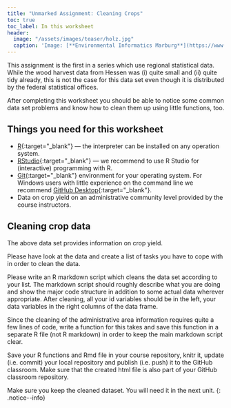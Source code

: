 ```yaml
---
title: "Unmarked Assignment: Cleaning Crops"
toc: true
toc_label: In this worksheet
header:
  image: "/assets/images/teaser/holz.jpg"
  caption: 'Image: [**Environmental Informatics Marburg**](https://www.uni-marburg.de/en/fb19/disciplines/physisch/environmentalinformatics)'
---
```


This assignment is the first in a series which use regional statistical data. While the wood harvest data from Hessen was (i) quite small and (ii) quite tidy already, this is not the case for this data set even though it is distributed by the federal statistical offices.

After completing this worksheet you should be able to notice some common data set problems and know how to clean them up using little functions, too.

## Things you need for this worksheet
  * [R](https://cran.r-project.org/){:target="_blank"} — the interpreter can be installed on any operation system.
  * [RStudio](https://www.rstudio.com/){:target="_blank"} — we recommend to use R Studio for (interactive) programming with R.
  * [Git](https://git-scm.com/downloads){:target="_blank"} environment for your operating system. For Windows users with little experience on the command line we recommend [GitHub Desktop](https://desktop.github.com/){:target="_blank"}.
  * Data on crop yield on an administrative community level provided by the course instructors.

## Cleaning crop data
The above data set provides information on crop yield. 

Please have look at the data and create a list of tasks you have to cope with  in order to clean the data.

Please write an R markdown script which cleans the data set according to your list. The markdown script should roughly describe what you are doing and show the major code structure in addition to some actual data wherever appropriate. After cleaning, all your id variables should be in the left, your data variables in the right columns of the data frame. 

Since the cleaning of the administrative area information requires quite a few lines of code, write a function for this takes and save this function in a separate R file (not R markdown) in order to keep the main markdown script clear.

Save your R functions and Rmd file in your course repository, knitr it, update (i.e. commit) your local repository and publish (i.e. push) it to the GitHub classroom. 
Make sure that the created html file is also part of your GitHub classroom repository.

Make sure you keep the cleaned dataset. You will need it in the next unit.
{: .notice--info}
